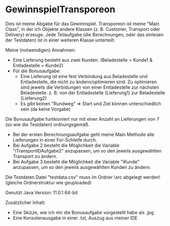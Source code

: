 # GewinnspielTransporeon
Dies ist meine Abgabe für das Gewinnspiel.
Transporeon ist meine "Main Class", in der ich Objekte andere Klassen (z. B. Customer, Transport oder Delivery) erzeuge.
Jede Teilaufgabe (die Berechnungen, oder das einlesen der Testdaten) ist in einer weiteren Klasse unterteilt.

Meine (notwendigen) Annahmen:
- Eine Lieferung besteht aus zwei Kunden. (Beladestelle = Kunde1 & Entladestelle = Kunde2)
- Für die Bonusaufgabe:
  - Eine Lieferung ist eine fest Verbindung aus Beladestelle und Entladestelle, die nicht zu ändern/optimieren sind. Zu optimieren sind jeweils die Verbidungen von einer Entladestelle zur nächsten Beladestelle. z. B. von der Entladestelle (Lieferung1) zur Beladestelle (Lieferung2)
  - Es gibt keinen "Rundweg" => Start und Ziel können unterschiedlich sein (da keine Vorgabe)


Die Bonusaufgabe funtkioniert nur mit einer Anzahl an Lieferungen von 7 (so wie die Testdaten) ordnungsgemäß.

- Bei der ersten Berechnungsaufgabe geht meine Main Methode alle Lieferungen in einer For-Schleife durch.
- Bei Aufgabe 2 besteht die Möglichkeit die Variable "iTransportIDAufgabe2" anzupassen, um so den jeweils ausgewählten Transport zu ändern.
- Bei Aufgabe 3 besteht die Möglichkeit die Variable "iKunde" anzupassen, um so den jeweils ausgewählten Kunden zu ändern.

Die Testdaten Datei "testdata.csv" muss im Ordner \src abgelegt werden! (gleiche Ordnerstruktur wie geuploaded)

Genutzt Java Version: 11.0.1 64-bit

Zusätzlicher Inhalt:
- Eine Skizze, wie ich mir die Bonusaufgabe vorgestellt habe als .jpg
- Eine Konsolenausgabe in einer .txt, Auszug aus meiner IDE
